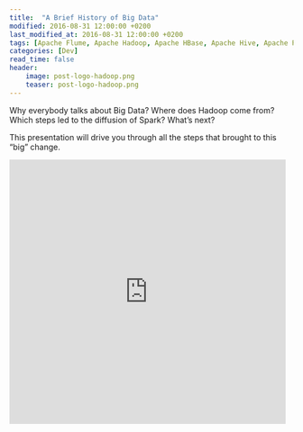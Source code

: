 ```yaml
---
title:  "A Brief History of Big Data"
modified: 2016-08-31 12:00:00 +0200
last_modified_at: 2016-08-31 12:00:00 +0200
tags: [Apache Flume, Apache Hadoop, Apache HBase, Apache Hive, Apache Pig, Apache Spark, Apache Sqoop, Apache Zookeeper, Big Data, Cloudera Impala, Cloudera Manager]
categories: [Dev]
read_time: false
header:
    image: post-logo-hadoop.png
    teaser: post-logo-hadoop.png
---
```

Why everybody talks about Big Data? Where does Hadoop come from? Which steps led to the diffusion of Spark? What’s next?

This presentation will drive you through all the steps that brought to this “big” change.

<iframe width="490px" height="470px" style="border: none;" src="https://www.slideshare.net/nicolaferraro/slideshelf" frameborder="0" marginwidth="0" marginheight="0" scrolling="no" allowfullscreen="allowfullscreen" webkitallowfullscreen="webkitallowfullscreen" mozallowfullscreen="mozallowfullscreen"></iframe>